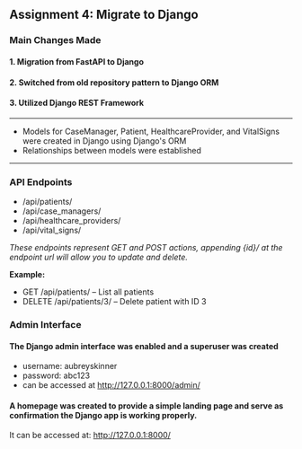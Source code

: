 ## Assignment 4: Migrate to Django 

### Main Changes Made
#### 1. Migration from FastAPI to Django
#### 2. Switched from old repository pattern to Django ORM
#### 3. Utilized Django REST Framework
<hr>

* Models for CaseManager, Patient, HealthcareProvider, and VitalSigns were created in Django using Django's ORM
* Relationships between models were established

<hr>

### API Endpoints
* /api/patients/
* /api/case_managers/
* /api/healthcare_providers/
* /api/vital_signs/

<i>These endpoints represent GET and POST actions, appending {id}/ at the endpoint url will allow you to update and delete.</i>
<br>

<b>Example:</b>
<br>
* GET /api/patients/ – List all patients
* DELETE /api/patients/3/ – Delete patient with ID 3

### Admin Interface
#### The Django admin interface was enabled and a superuser was created 
* username: aubreyskinner
* password: abc123
* can be accessed at http://127.0.0.1:8000/admin/

#### A homepage was created to provide a simple landing page and serve as confirmation the Django app is working properly. 
It can be accessed at: http://127.0.0.1:8000/ 
